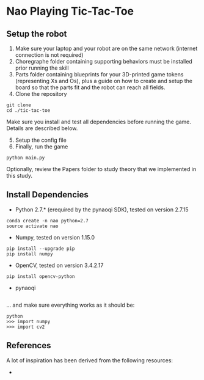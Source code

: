 # Nao Playing Tic-Tac-Toe

## Setup the robot

1. Make sure your laptop and your robot are on the same network (internet connection is not required)
2. Choregraphe folder containing supporting behaviors must be installed prior running the skill
3. Parts folder containing blueprints for your 3D-printed game tokens (representing Xs and Os), plus a guide on how to create and setup the board so that the parts fit and the robot can reach all fields.
4. Clone the repository

```
git clone 
cd ./tic-tac-toe
```

Make sure you install and test all dependencies before running the game. Details are described below.

5. Setup the config file
6. Finally, run the game

```
python main.py
```

Optionally, review the Papers folder to study theory that we implemented in this study.

## Install Dependencies

- Python 2.7.* (erequired by the pynaoqi SDK), tested on version 2.7.15

```
conda create -n nao python=2.7
source activate nao
```

- Numpy, tested on version 1.15.0

```
pip install --upgrade pip
pip install numpy
```

- OpenCV, tested on version 3.4.2.17

```
pip install opencv-python
```

- pynaoqi

```

```

... and make sure everything works as it should be:

```
python
>>> import numpy
>>> import cv2
```

## References

A lot of inspiration has been derived from the following resources:

- []()